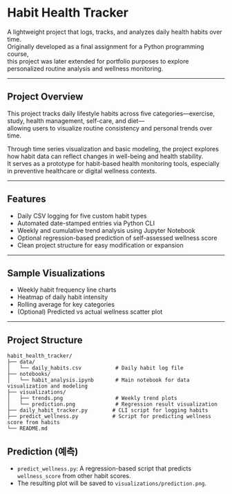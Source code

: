 # Habit Health Tracker

A lightweight project that logs, tracks, and analyzes daily health habits over time.  
Originally developed as a final assignment for a Python programming course,  
this project was later extended for portfolio purposes to explore personalized routine analysis and wellness monitoring.

---

## Project Overview

This project tracks daily lifestyle habits across five categories—exercise, study, health management, self-care, and diet—  
allowing users to visualize routine consistency and personal trends over time.

Through time series visualization and basic modeling, the project explores how habit data can reflect changes in well-being and health stability.  
It serves as a prototype for habit-based health monitoring tools, especially in preventive healthcare or digital wellness contexts.

---

## Features

- Daily CSV logging for five custom habit types  
- Automated date-stamped entries via Python CLI  
- Weekly and cumulative trend analysis using Jupyter Notebook  
- Optional regression-based prediction of self-assessed wellness score  
- Clean project structure for easy modification or expansion

---

## Sample Visualizations

- Weekly habit frequency line charts  
- Heatmap of daily habit intensity  
- Rolling average for key categories  
- (Optional) Predicted vs actual wellness scatter plot

---

## Project Structure

```
habit_health_tracker/
├── data/
│   └── daily_habits.csv           # Daily habit log file
├── notebooks/
│   └── habit_analysis.ipynb       # Main notebook for data visualization and modeling
├── visualizations/
│   ├── trends.png                 # Weekly trend plots
│   └── prediction.png             # Regression result visualization
├── daily_habit_tracker.py        # CLI script for logging habits
├── predict_wellness.py           # Script for predicting wellness score from habits
└── README.md
```

## Prediction (예측)

- `predict_wellness.py`: A regression-based script that predicts `wellness_score` from other habit scores.
- The resulting plot will be saved to `visualizations/prediction.png`.
